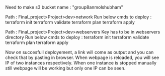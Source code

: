 Need to make s3 bucket name : "group8anmolshubham"


Path : Final_project>Project>dev>network
Run below cmds to deploy :
terraform init
terraform validate
terraform plan
terraform apply

Path : Final_project>Project>dev>webservers
Key has to be in webservers directory
Run below cmds to deploy :
terraform init
terraform validate
terraform plan
terraform apply

Now on succesfull deployement, a link will come as output and you can check that by pasting in browser.
When webpage is reloaded, you will see IP of two instances respectively. 
When one instance is stopped manually still webpage will be working but only one IP can be seen.
